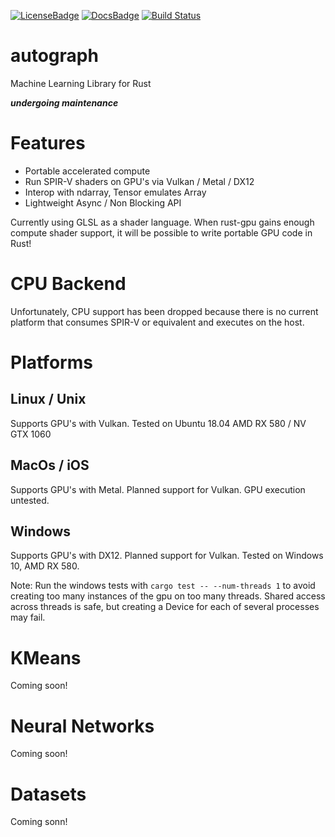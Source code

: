 [![LicenseBadge]][License]
[![DocsBadge]][Docs]
[![Build Status](https://github.com/charles-r-earp/autograph/workflows/Continuous%20Integration/badge.svg?branch=main)](https://github.com/charles-r-earp/autograph/actions)

[License]: https://github.com/charles-r-earp/autograph/blob/main/LICENSE-APACHE
[LicenseBadge]: https://img.shields.io/badge/license-MIT/Apache_2.0-blue.svg

[Docs]: https://docs.rs/autograph
[DocsBadge]: https://docs.rs/autograph/badge.svg


# autograph
Machine Learning Library for Rust

***undergoing maintenance***

# Features
  - Portable accelerated compute
  - Run SPIR-V shaders on GPU's via Vulkan / Metal / DX12
  - Interop with ndarray, Tensor emulates Array
  - Lightweight Async / Non Blocking API

Currently using GLSL as a shader language. When rust-gpu gains enough compute shader support, it will be possible to write portable GPU code in Rust!

# CPU Backend
Unfortunately, CPU support has been dropped because there is no current platform that consumes SPIR-V or equivalent and executes on the host. 
  
# Platforms

## Linux / Unix 
Supports GPU's with Vulkan. Tested on Ubuntu 18.04 AMD RX 580 / NV GTX 1060

## MacOs / iOS
Supports GPU's with Metal. Planned support for Vulkan. GPU execution untested. 

## Windows 
Supports GPU's with DX12. Planned support for Vulkan. Tested on Windows 10, AMD RX 580. 

Note: Run the windows tests with `cargo test -- --num-threads 1` to avoid creating too many instances of the gpu on too many threads. Shared access across threads is safe, but creating a Device for each of several processes may fail. 

# KMeans
Coming soon!

# Neural Networks
Coming soon!

# Datasets 
Coming sonn!

  
